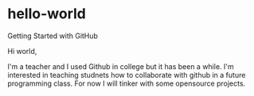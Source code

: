 # hello-world
Getting Started with GitHub

Hi world,

I'm a teacher and I used Github in college but it has been a while. I'm interested in teaching studnets how to collaborate with github in a future programming class. For now I will tinker with some opensource projects. 
